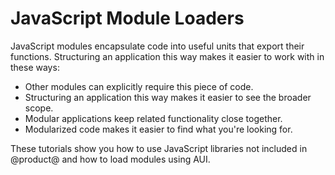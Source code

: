 # JavaScript Module Loaders [](id=javascript-module-loaders)

JavaScript modules encapsulate code into useful units that export their
functions. Structuring an application this way makes it easier to work with in
these ways: 

- Other modules can explicitly require this piece of code.
- Structuring an application this way makes it easier to see the broader
  scope.
- Modular applications keep related functionality close together.
- Modularized code makes it easier to find what you're looking for.

These tutorials show you how to use JavaScript libraries not included in
@product@ and how to load modules using AUI. 
